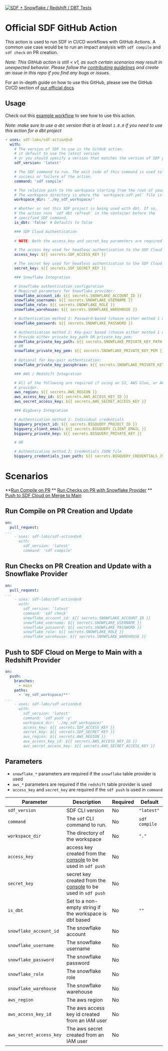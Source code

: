 [![SDF + Snowflake / Redshift / DBT Tests](https://github.com/sdf-labs/sdf-action/actions/workflows/examples.yml/badge.svg)](https://github.com/sdf-labs/sdf-action/actions/workflows/examples.yml)

# Official SDF GitHub Action

This action is used to run SDF in CI/CD workflows with GitHub Actions. A common use case would be to run an impact analysis with `sdf compile` and `sdf check` on PR creation.

*Note: This GitHub action is still < v1, as such certain scenarios may result in unexpected behavior. Please follow the [contributing guidelines](./CONTRIBUTING.md) and create an issue in this repo if you find any bugs or issues.*

For an in-depth guide on how to use this GitHub, please see the GitHub CI/CD section of [our official docs](https://docs.sdf.com/integrations/cicd/ci_cd)

## Usage

Check out this [example workflow](./.github/workflows/examples.yml) to see how to use this action.

*Note: make sure to use a `dbt` version that is at least `1.8.0` if you need to use this action for a dbt project*

<!-- start usage -->
```yaml
- uses: sdf-labs/sdf-action@v0
  with:
    # The version of SDF to use in the GitHub action.
    # it default to use the latest version
    # or you should specify a version that matches the version of SDF you use locally in development.
    sdf_version: 'latest'

    # The SDF command to run. The exit code of this command is used to determine
    # success or failure of the action.
    command: 'sdf compile'

    # The relative path to the workspace starting from the root of your repository.
    # The workspace directory is where the `workspace.sdf.yml` file is located.
    workspace_dir: './my_sdf_workspace/'

    # Whether or not this SDF project is being used with dbt. If so, 
    # the action runs `sdf dbt refresh` in the container before the 
    # specified SDF command.
    is_dbt: 'false' # Defaults to false

    ### SDF Cloud Authentication
   
    # NOTE: Both the access_key and secret_key parameters are required for accessing the SDF 

    # The access key used for headless authentication to the SDF Cloud
    access_key: ${{ secrets.SDF_ACCESS_KEY }}

    # The secret key used for headless authentication to the SDF Cloud
    secret_key: ${{ secrets.SDF_SECRET_KEY }}

    ### Snowflake Integration

    # Snowflake authentication configuration
    # Required parameters for Snowflake provider:
    snowflake_account_id: ${{ secrets.SNOWFLAKE_ACCOUNT_ID }}
    snowflake_username: ${{ secrets.SNOWFLAKE_USERNAME }}
    snowflake_role: ${{ secrets.SNOWFLAKE_ROLE }}
    snowflake_warehouse: ${{ secrets.SNOWFLAKE_WAREHOUSE }}

    # Authentication method 1: Password-based (choose either method 1 or 2)
    snowflake_password: ${{ secrets.SNOWFLAKE_PASSWORD }}

    # Authentication method 2: Key-pair based (choose either method 1 or 2)
    # Provide either private_key_path OR private_key_pem:
    snowflake_private_key_path: ${{ secrets.SNOWFLAKE_PRIVATE_KEY_PATH }}  # Path to key file
    # OR
    snowflake_private_key_pem: ${{ secrets.SNOWFLAKE_PRIVATE_KEY_PEM }}    # Direct PEM content
    
    # Optional for key-pair authentication:
    snowflake_private_key_passphrase: ${{ secrets.SNOWFLAKE_PRIVATE_KEY_PASSPHRASE }}

    ### AWS / Redshift Integration

    # All of the following are required if using an S3, AWS Glue, or AWS Redshift
    # provider.
    aws_region: ${{ secrets.AWS_REGION }}
    aws_access_key_id: ${{ secrets.AWS_ACCESS_KEY_ID }}
    aws_secret_access_key: ${{ secrets.AWS_SECRET_ACCESS_KEY }}

    ### BigQuery Integration

    # Authentication method 1: Individual credentials
    bigquery_project_id: ${{ secrets.BIGQUERY_PROJECT_ID }}
    bigquery_client_email: ${{ secrets.BIGQUERY_CLIENT_EMAIL }}
    bigquery_private_key: ${{ secrets.BIGQUERY_PRIVATE_KEY }}

    # OR

    # Authentication method 2: Credentials JSON file
    bigquery_credentials_json_path: ${{ secrets.BIGQUERY_CREDENTIALS_JSON_PATH }}
```
<!-- end usage -->

# Scenarios

**[Run Compile on PR](#run-compile-on-pr-creation-and-update)
** [Run Checks on PR with Snowflake Provider](#run-compile-on-pr-creation-and-update-with-a-snowflake-provider)
** [Push to SDF Cloud on Merge to Main](#push-to-sdf-cloud-on-merge-to-main-with-a-redshift-provider)

## Run Compile on PR Creation and Update

```yaml
on:
  pull_request:
...
    - uses: sdf-labs/sdf-action@v0
      with:
        sdf_version: 'latest'
        command: 'sdf compile'
```

## Run Checks on PR Creation and Update with a Snowflake Provider

```yaml
on:
  pull_request:
...
    - uses: sdf-labs/sdf-action@v0
      with:
        sdf_version: 'latest'
        command: 'sdf check'
        snowflake_account_id: ${{ secrets.SNOWFLAKE_ACCOUNT_ID }}
        snowflake_username: ${{ secrets.SNOWFLAKE_USERNAME }}
        snowflake_password: ${{ secrets.SNOWFLAKE_PASSWORD }}
        snowflake_role: ${{ secrets.SNOWFLAKE_ROLE }}
        snowflake_warehouse: ${{ secrets.SNOWFLAKE_WAREHOUSE }}
```

## Push to SDF Cloud on Merge to Main with a Redshift Provider

```yaml
on: 
  push:
    branches:
      - main
    paths:
      - 'my_sdf_workspace/**'
...
    - uses: sdf-labs/sdf-action@v0
      with:
        sdf_version: 'latest'
        command: 'sdf push -y'
        workspace_dir: './my_sdf_workspace/'
        access_key: ${{ secrets.SDF_ACCESS_KEY }}
        secret_key: ${{ secrets.SDF_SECRET_KEY }}
        aws_region: ${{ secrets.AWS_REGION }}
        aws_access_key_id: ${{ secrets.AWS_ACCESS_KEY_ID }}
        aws_secret_access_key: ${{ secrets.AWS_SECRET_ACCESS_KEY }}
```

## Parameters

* `snowflake_*` parameters are required if the `snowflake` table provider is used
* `aws_*` parameters are required if the `redshift` table provider is used
* `access_key` and `secret_key` are required if the `sdf push` is used in `command`

| Parameter | Description | Required | Default |
| --- | --- | --- | --- |
| `sdf_version` | SDF CLI version | No | `"latest"`
| `command` | The `sdf` CLI command to run. | No | `sdf compile`
| `workspace_dir` | The directory of the workspace  | No | `"."` |
| `access_key` | access key created from the [console](https://console.sdf.com/catalog/settings/general) to be used in `sdf push`  | No | |
| `secret_key` | secret key created from the [console](https://console.sdf.com/catalog/settings/general) to be used in `sdf push` | No | |
| `is_dbt` | Set to a non-empty string if the workspace is dbt based | No | `""` | |
| `snowflake_account_id` | The snowflake account | No | |
| `snowflake_username` | The snowflake username | No | |
| `snowflake_password` | The snowflake password | No | |
| `snowflake_role` | The snowflake role | No | |
| `snowflake_warehouse` | The snowflake warehouse | No | |
| `aws_region` | The aws region | No | |
| `aws_access_key_id` | The aws access key id created from an IAM user | No | |
| `aws_secret_access_key` | The aws secret created from an IAM user | No | |
